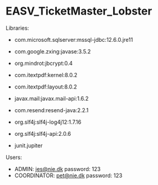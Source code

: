 # EASV_TicketMaster_Lobster

Libraries:
- com.microsoft.sqlserver:mssql-jdbc:12.6.0.jre11
- com.google.zxing:javase:3.5.2
- org.mindrot:jbcrypt:0.4
- com.itextpdf:kernel:8.0.2
- com.itextpdf:layout:8.0.2
- javax.mail:javax.mail-api:1.6.2
- com.resend:resend-java:2.2.1
- org.slf4j:slf4j-log4j12:1.7.16
- org.slf4j:slf4j-api:2.0.6


- junit.jupiter

Users:
- ADMIN: jes@nie.dk password: 123 
- COORDINATOR: pet@nie.dk password: 123

